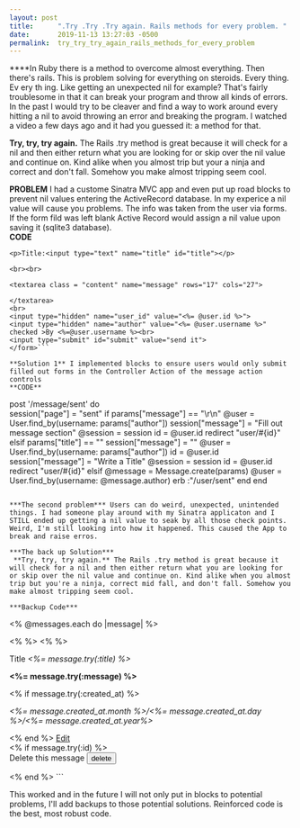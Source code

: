 ```yaml
---
layout: post
title:      ".Try .Try .Try again. Rails methods for every problem. "
date:       2019-11-13 13:27:03 -0500
permalink:  try_try_try_again_rails_methods_for_every_problem
---
```


 
****In Ruby there is a method to overcome almost everything. Then there's rails. This is problem solving for everything on steroids.  Every thing. Ev ery th ing. Like getting an unexpected nil for example? That's fairly troublesome in that it can break your program and throw all kinds of errors. In the past I would try to be cleaver and find a way to work around every hitting a nil to avoid throwing an error and breaking the program. I watched a video a few days ago and it had you guessed it: a method for that. 

**Try, try, try again.** The Rails .try method is great because it will check for a nil and then either return what you are looking for or skip over the nil value and continue on. Kind alike when you almost trip but your a ninja and correct and don't fall. Somehow you make almost tripping seem cool.  

**PROBLEM** I had a custome Sinatra MVC app and even put up road blocks to prevent nil values entering the ActiveRecord database. In my experice a nil value will cause you problems. The info was taken from the user via forms. If the form fild was left blank Active Record would assign a nil value upon saving it (sqlite3 database).  
**CODE** 

```<form action="/message/sent" method="POST">
<p>Title:<input type="text" name="title" id="title"></p>

<br><br>

<textarea class = "content" name="message" rows="17" cols="27">

</textarea> 
<br>
<input type="hidden" name="user_id" value="<%= @user.id %>">
<input type="hidden" name="author" value="<%= @user.username %>" checked >By <%=@user.username %><br>
<input type="submit" id="submit" value="send it">  
</form>```

**Solution 1** I implemented blocks to ensure users would only submit filled out forms in the Controller Action of the message action controls   
**CODE** 
```  
post '/message/sent' do  
        session["page"] = "sent"
      if params["message"] == "\r\n"
        @user =   User.find_by(username: params["author"])
        session["message"] = "Fill out message section" 
       @session = session
        id = @user.id
        redirect "user/#{id}"
      elsif params["title"] == ""
        session["message"] = ""
        @user =   User.find_by(username: params["author"])
        id = @user.id
        session["message"] = "Write a Title"
        @session = session 
        id = @user.id
        redirect "user/#{id}"
     elsif 
      @message = Message.create(params)
      @user = User.find_by(username: @message.author) 
      erb :"/user/sent" 
      end 
    end
```
 
***The second problem*** Users can do weird, unexpected, unintended things. I had someone play around with my Sinatra applicaton and I STILL ended up getting a nil value to seak by all those check points. Weird, I'm still looking into how it happened. This caused the App to break and raise erros. 

***The back up Solution***
 **Try, try, try again.** The Rails .try method is great because it will check for a nil and then either return what you are looking for or skip over the nil value and continue on. Kind alike when you almost trip but you're a ninja, correct mid fall, and don't fall. Somehow you make almost tripping seem cool.  
 
***Backup Code***
```
<% @messages.each do |message| %>   
  <div class="box"> 
  <%  %> 
  <%  %> 
  
  <p class="message">Title <i><%= message.try(:title) %></i></p>
  <p class="message"><b><%= message.try(:message) %></b></p>  
  <% if message.try(:created_at) %>
  <p class="message"><i><%= message.created_at.month %>/<%= message.created_at.day %>/<%= message.created_at.year%></i></p> 
  <% end %> 
  <a href='/message/<%= message.try(:id) %>/edit'>Edit</a>
  <br> 
  <% if message.try(:id) %>
  <form method="post" action="/message/<%= message.id %>/delete"> 
  Delete this message<input type="hidden" name="_method" value="delete" />
  <input type="submit" value="delete"/>
  </div>
  <% end %>
``` 

This worked and in the future I will not only put in blocks to potential problems, I'll add backups to those potential solutions. Reinforced code is the best, most robust code. 

